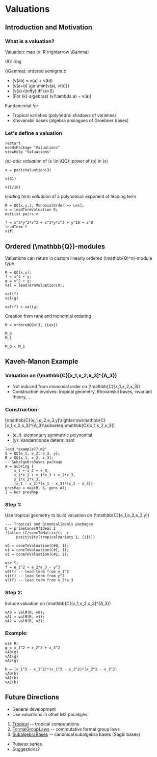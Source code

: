 # Valuations
## Introduction and Motivation

### What is a valuation?

Valuation: map \(v: R \rightarrow \Gamma\)

\(R\): ring

\(\Gamma\): ordered semigroup

* \(v(ab) = v(a) + v(b)\)
* \(v(a+b) \ge \min\{v(a), v(b)\}\)
* \(v(x)=\infty\) iff \(x=0\)
* (For \(k\)-algebras) \(v(\lambda a) = v(a)\)

Fundamental for:

* Tropical varieties (polyhedral shadows of varieties)
* Khovanskii bases (algebra analogues of Groebner bases)

### Let's define a valuation

```
restart
needsPackage "Valuations"
viewHelp "Valuations"
```

*\(p\)-adic valuation* of \(x \in \QQ\): power of \(p\) in \(x\)

```
v = padicValuation(3)
```
```
v(81)
```
```
v(1/18)
```

*leading term valuation* of a polynomial: exponent of leading term


```
R = QQ[x,y,z, MonomialOrder => Lex];
v = leadTermValuation R;
netList pairs v
```
```
f = x^3*y^2*z^2 + x^3*y*z^3 + y^10 + z^8
leadTerm f
v(f)
```

## Ordered \(\mathbb{Q}\)-modules

Valuations can return in custom linearly ordered \(\mathbb{Q}^n\)-module type

```
R = QQ[x,y];
f = x^2 + y;
g = y^2 + y;
val = leadTermValuation(R);
```

```
val(f)
val(g)
```

```
val(f) > val(g)
```

Creation from rank and monomial ordering
```
M = orderedQQn(3, {Lex})
```

```
M_0
M_1
```

```
M_0 < M_1
```
    
## Kaveh-Manon Example

### Valuation on \(\mathbb{C}[x_1,x_2,x_3]^{A_3}\)
* Not induced from monomial order on \(\mathbb{C}[x_1,x_2,x_3]\)
* Construction involves: tropical geometry, Khovanskii bases, invariant theory, ...
    
### Construction:
\[\mathbb{C}[e_1,e_2,e_3,y]\rightarrow\mathbb{C}[x_1,x_2,x_3]^{A_3}\subseteq \mathbb{C}[x_1,x_2,x_3]\]
* \(e_i\): elementary symmetric polynomial
* \(y\): Vandermonde determinant

```
load "example77.m2"
S = QQ[e_1, e_2, e_3, y];
R = QQ[x_1, x_2, x_3];
-- SubalgebraBases package
A = subring {
    x_1 + x_2 + x_3,
    x_1*x_2 + x_1*x_3 + x_2*x_3,
    x_1*x_2*x_3,
    (x_1 - x_2)*(x_1 - x_3)*(x_2 - x_3)}; 
presMap = map(R, S, gens A);
I = ker presMap
```

### Step 1:
Use tropical geometry to build valuation on \(\mathbb{C}[e_1,e_2,e_3,y]\)
```
--- Tropical and BinomialIdeals packages
C = primeConesOfIdeal I
flatten (C/coneToMatrix/(i -> 
     positivity(tropicalVariety I, {i})))
```
```
v0 = coneToValuation(C#0, I);
v1 = coneToValuation(C#1, I);
v2 = coneToValuation(C#2, I);
```
```
use S;
f = e_1^2 + e_2*e_3 - y^3
v0(f) -- lead term from e_1^2
v1(f) -- lead term from y^3
v2(f) -- lead term from e_2*e_3
```

### Step 2:
Induce valuation on \(\mathbb{C}[x_1,x_2,x_3]^{A_3}\)
```
vA0 = valM(R, v0);
vA1 = valM(R, v1);
vA2 = valM(R, v2);
```

### Example:
```
use R;
g = x_1^2 + x_2^2 + x_3^2
vA0(g)
vA1(g)
vA2(g)
```
```
h = (x_1^2 - x_2^2)*(x_1^2 - x_3^2)*(x_2^2 - x_3^2)
vA0(h)
vA1(h)
vA2(h)
```


## Future Directions
* General development
* Use valuations in other M2 pacakges:

1. [Tropical](http://www2.macaulay2.com/Macaulay2/doc/Macaulay2-1.17/share/doc/Macaulay2/Tropical/html/index.html) -- tropical computations
2. [FormalGroupLaws](http://www2.macaulay2.com/Macaulay2/doc/Macaulay2-1.17/share/doc/Macaulay2/FormalGroupLaws/html/index.html) -- commutative formal group laws
3. [SubalgebraBases](http://www2.macaulay2.com/Macaulay2/doc/Macaulay2-1.18/share/doc/Macaulay2/SubalgebraBases/html/index.html) -- canonical subalgebra bases (Sagbi bases)
* Puiseux series
* Suggestions?
